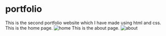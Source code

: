 # portfolio
This is the second portfolio website which I have made using html and css.
This is the home page.
![home](https://github.com/Ashmita322/portfolio/assets/140899947/54b17bab-bb43-4a7a-9bf0-9977b538a354)
This is the about page.
![about](https://github.com/Ashmita322/portfolio/assets/140899947/12784753-2230-49d3-95d8-4d3969b70e7d)
